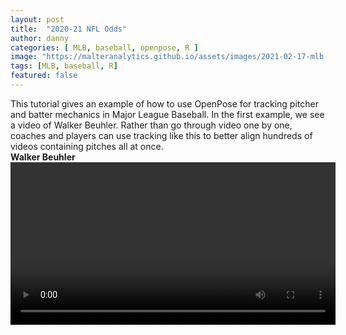 ```yaml
---
layout: post
title:  "2020-21 NFL Odds"
author: danny
categories: [ MLB, baseball, openpose, R ]
image: "https://malteranalytics.github.io/assets/images/2021-02-17-mlb-openpose/trout.png"
tags: [MLB, baseball, R]
featured: false
---
```

  
This tutorial gives an example of how to use OpenPose for tracking pitcher and batter mechanics in Major League Baseball. In the first example, we see a video of Walker Beuhler.  Rather than go through video one by one, coaches and players can use tracking like this to better align hundreds of videos containing pitches all at once.  
<b>Walker Beuhler</b>
<video width="520" controls>
<source src="/assets/images/2021-02-17-mlb-openpose/walker_beuhler.mp4">
</video>
